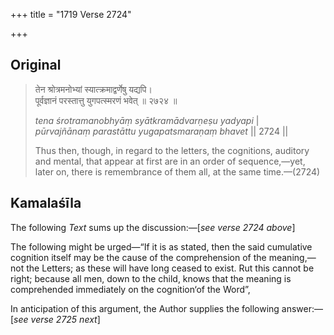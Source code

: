+++
title = "1719 Verse 2724"

+++
## Original 
>
> तेन श्रोत्रमनोभ्यां स्यात्क्रमाद्वर्णेषु यद्यपि।  
> पूर्वज्ञानं परस्तात्तु युगपत्स्मरणं भवेत् ॥ २७२४ ॥ 
>
> *tena śrotramanobhyāṃ syātkramādvarṇeṣu yadyapi* \|  
> *pūrvajñānaṃ parastāttu yugapatsmaraṇaṃ bhavet* \|\| 2724 \|\| 
>
> Thus then, though, in regard to the letters, the cognitions, auditory and mental, that appear at first are in an order of sequence,—yet, later on, there is remembrance of them all, at the same time.—(2724)



## Kamalaśīla

The following *Text* sums up the discussion:—[*see verse 2724 above*]

The following might be urged—“If it is as stated, then the said cumulative cognition itself may be the cause of the comprehension of the meaning,—not the Letters; as these will have long ceased to exist. Rut this cannot be right; because all men, down to the child, knows that the meaning is comprehended immediately on the cognition‘of the Word”,

In anticipation of this argument, the Author supplies the following answer:—[*see verse 2725 next*]


